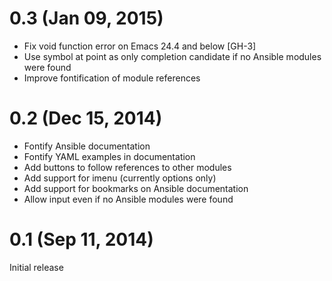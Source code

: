 0.3 (Jan 09, 2015)
==================

- Fix void function error on Emacs 24.4 and below [GH-3]
- Use symbol at point as only completion candidate if no Ansible modules were
  found
- Improve fontification of module references

0.2 (Dec 15, 2014)
==================

- Fontify Ansible documentation
- Fontify YAML examples in documentation
- Add buttons to follow references to other modules
- Add support for imenu (currently options only)
- Add support for bookmarks on Ansible documentation
- Allow input even if no Ansible modules were found

0.1 (Sep 11, 2014)
==================

Initial release
